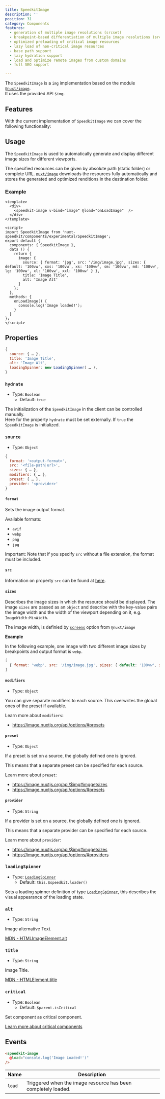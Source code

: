 ```yaml
---
title: SpeedkitImage
description: ''
position: 31
category: Components
features:
  - generation of multiple image resolutions (srcset)
  - breakpoint-based differentiation of multiple image resolutions (srcset)
  - optimized preloading of critical image resources
  - lazy load of non-critical image resources
  - base path support
  - lazy hydration support
  - load and optimize remote images from custom domains
  - full SEO support

---
```


The `SpeedkitImage` is a `img` implementation based on the module [`@nuxt/image`](https://image.nuxtjs.org/).  
It uses the provided API `$img`.

## Features

With the current implementation of `SpeedkitImage` we can cover the following functionality:

<list :items="features"></list>

## Usage

The `SpeedkitImage` is used to automatically generate and display different image sizes for different viewports.

The specified resources can be given by absolute path (static folder) or complete URL. [`nuxt/image`](https://image.nuxtjs.org/) downloads the resources fully automatically and stores the generated and optimized renditions in the destination folder.

### Example

````vue
<template>
  <div>
    <speedkit-image v-bind="image" @load="onLoadImage"  />
  </div>
</template>

<script>
import SpeedkitImage from 'nuxt-speedkit/components/experimental/SpeedkitImage';
export default {
  components: { SpeedkitImage },
  data () {
    return {
      image: {
        source: { format: 'jpg', src: '/img/image.jpg', sizes: { default: '100vw', xxs: '100vw', xs: '100vw', sm: '100vw', md: '100vw', lg: '100vw', xl: '100vw', xxl: '100vw' } },
        title: 'Image Title',
        alt: 'Image Alt'
      }
    };
  },
  methods: {
    onLoadImage() {
      console.log('Image loaded!');
    }
  }
};
</script>
````

## Properties

````js
{
  source: { … },
  title: 'Image Title',
  alt: 'Image Alt',
  loadingSpinner: new LoadingSpinner( … ),
}
````

### `hydrate`
- Type: `Boolean`
  - Default: `true`

The initialization of the `SpeedkitImage` in the client can be controlled manually.  
Here for the property `hydrate` must be set externally.
If `true` the `SpeedkitImage` is initialized.

### `source`
- Type: `Object`


````js
{
  format: '<output-format>', 
  src: '<file-path|url>', 
  sizes: { … }, 
  modifiers: { … }, 
  preset: { … }, 
  provider: '<provider>'
}
````
#### `format`

Sets the image output format.

Available formats:

- `avif`
- `webp`
- `png`
- `jpg`

<alert type="warning">Important: Note that if you specify `src` without a file extension, the format must be included. </alert>

#### `src`

Information on property `src` can be found at [here](https://image.nuxtjs.org/components/nuxt-img#src).

#### `sizes`
Describes the image sizes in which the resource should be displayed. The image `sizes` are passed as an `object` and describe with the key-value pairs the image width and the width of the viewport depending on it, e.g. `ImageWidth:MinWidth`.

The image width, is definied by [`screens`](https://image.nuxtjs.org/api/options#screens) option from `@nuxt/image`

**Example**

In the following example, one image with two different image sizes by breakpoints and output format is `webp`.

````js
[
  { format: 'webp', src: '/img/image.jpg', sizes: { default: '100vw', sm: '100vw' } }
]
````

#### `modifiers`
- Type: `Object`

You can give separate modifiers to each source. 
This overwrites the global ones of the preset if available.

Learn more about `modifiers`:
- https://image.nuxtjs.org/api/options/#presets

#### `preset`
- Type: `Object`

If a preset is set on a source, the globally defined one is ignored.

This means that a separate preset can be specified for each source.

Learn more about `preset`:
- https://image.nuxtjs.org/api/$img#imggetsizes
- https://image.nuxtjs.org/api/options/#presets

#### `provider`
- Type: `String`

If a provider is set on a source, the globally defined one is ignored.

This means that a separate provider can be specified for each source.

Learn more about `provider`:
- https://image.nuxtjs.org/api/$img#imggetsizes
- https://image.nuxtjs.org/api/options/#providers
### `loadingSpinner`
- Type: [`LoadingSpinner`](/classes/loading-spinner)
  - Default: `this.$speedkit.loader()`

Sets a loading spinner definition of type [`LoadingSpinner`](/classes/loading-spinner), this describes the visual appearance of the loading state.

### `alt`
- Type: `String`

Image alternative Text. 

[MDN - HTMLImageElement.alt](https://developer.mozilla.org/en-US/docs/Web/API/HTMLImageElement/alt)

### `title`
- Type: `String`

Image Title. 

[MDN - HTMLElement.title](https://developer.mozilla.org/en-US/docs/Web/API/HTMLElement/title)

### `critical`
- Type: `Boolean`
  -  Default: `$parent.isCritical`

Set component as critical component. 

[Learn more about critical components](/usage#critical-prop-for-critical-components)


## Events

````html
<speedkit-image 
  @load="console.log('Image Loaded!')" 
/>
````

| Name   | Description                                                   |
| ------ | ------------------------------------------------------------- |
| `load` | Triggered when the image resource has been completely loaded. |

